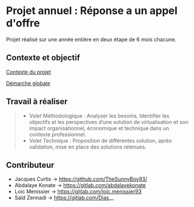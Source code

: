 # Projet annuel : Réponse a un appel d'offre

Projet réalisé sur une année entière en deux étape de 6 mois chacune.

## Contexte et objectif

[Contexte du projet](https://github.com/TheSunnyBoy93/3rdyear-ELSAJI-PA/blob/main/Information/SyllabusDuProjet.pdf)

[Démarche globale](https://github.com/TheSunnyBoy93/3rdyear-ELSAJI-PA/blob/main/Information/D%C3%A9marche%20projet%20globale.pdf)

## Travail à réaliser

> - Volet Méthodologique : Analyser les besoins, Identifier les objectifs et les perspectives d’une solution de virtualisation et son
impact organisationnel, économique et technique dans un contexte professionnel.
> - Volet Technique : Proposition de différentes solution, après validation, mise en place des solutions retenues.

## Contributeur

* Jacques Curtis -> https://github.com/TheSunnyBoy93/
* Abdalaye Konate -> https://gitlab.com/abdalayekonate
* Loic Menissier -> https://gitlab.com/loic.menissier93
* Saïd Zennadi -> https://gitlab.com/Dias__
